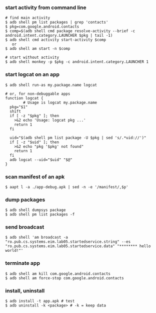 



### start activity from command line 
~~~ shell
# find main activity
$ adb shell pm list packages | grep 'contacts' 
$ pkg=com.google.android.contacts
$ comp=$(adb shell cmd package resolve-activity --brief -c android.intent.category.LAUNCHER $pkg | tail -1)
$ adb shell cmd activity start-activity $comp
   or
$ adb shell am start -n $comp

# start without activity 
$ adb shell monkey -p $pkg -c android.intent.category.LAUNCHER 1
~~~

### start logcat on an app  
~~~ shell 
$ adb shell run-as my.package.name logcat

# or, for non-debuggable apps 
function logcat {
        # Usage is logcat my.package.name
  pkg="$1"
  shift
  if [ -z "$pkg" ]; then
    >&2 echo 'Usage: logcat pkg ...'
    return 1
  fi

  uid="$(adb shell pm list package -U $pkg | sed 's/.*uid://')"
  if [ -z "$uid" ]; then
    >&2 echo "pkg '$pkg' not found"
    return 1
  fi
  adb logcat --uid="$uid" "$@"
}
~~~



### scan manifest of an apk 
~~~ shell
$ aapt l -a ./app-debug.apk | sed -n -e '/manifest/,$p'  
~~~

### dump packages 
~~~ shell
$ adb shell dumpsys package
$ adb shell pm list packages -f 
~~~

### send broadcast 
~~~ shell
$ adb shell 'am broadcast -a "ro.pub.cs.systems.eim.lab05.startedservice.string" --es  "ro.pub.cs.systems.eim.lab05.startedservice.data" "******** hello world!"'

~~~

### terminate app 
~~~ shell
$ adb shell am kill com.google.android.contacts
$ adb shell am force-stop com.google.android.contacts
~~~

### 

### install, uninstall 
~~~ shell 
$ adb install -t app.apk # test
$ adb uninstall -k <package> # -k = keep data 


